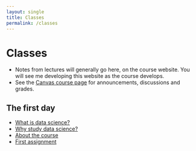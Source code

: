 ```yaml
---
layout: single
title: Classes
permalink: /classes
---
```


# Classes

* Notes from lectures will generally go here, on the course website.  You will
  see me developing this website as the course develops.
* See the [Canvas course page](https://canvas.bham.ac.uk/courses/35188) for
  announcements, discussions and grades.

## The first day

* [What is data science?](what)
* [Why study data science?](why)
* [About the course](course)
* [First assignment](assignment_1)
